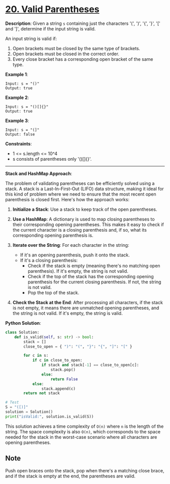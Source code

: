 # [20. Valid Parentheses](https://leetcode.com/problems/valid-parentheses/)

**Description**: Given a string `s` containing just the characters '(', ')', '{', '}', '[' and ']', determine if the input string is valid.

An input string is valid if:

1. Open brackets must be closed by the same type of brackets.
2. Open brackets must be closed in the correct order.
3. Every close bracket has a corresponding open bracket of the same type.

**Example 1**:

```
Input: s = "()"
Output: true
```

**Example 2**:

```
Input: s = "()[]{}"
Output: true
```

**Example 3**:

```
Input: s = "(]"
Output: false
```

**Constraints**:

- 1 <= s.length <= 10^4
- s consists of parentheses only '()[]{}'.

---

**Stack and HashMap Approach**:

The problem of validating parentheses can be efficiently solved using a stack. A stack is a Last-In-First-Out (LIFO) data structure, making it ideal for this kind of problem where we need to ensure that the most recent open parenthesis is closed first. Here's how the approach works:

1. **Initialize a Stack**: Use a stack to keep track of the open parentheses.

2. **Use a HashMap**: A dictionary is used to map closing parentheses to their corresponding opening parentheses. This makes it easy to check if the current character is a closing parenthesis and, if so, what its corresponding opening parenthesis is.

3. **Iterate over the String**: For each character in the string:
   - If it's an opening parenthesis, push it onto the stack.
   - If it's a closing parenthesis:
     - Check if the stack is empty (meaning there's no matching open parenthesis). If it's empty, the string is not valid.
     - Check if the top of the stack has the corresponding opening parenthesis for the current closing parenthesis. If not, the string is not valid.
     - Pop the top of the stack.

4. **Check the Stack at the End**: After processing all characters, if the stack is not empty, it means there are unmatched opening parentheses, and the string is not valid. If it's empty, the string is valid.

**Python Solution**:

```python
class Solution:
    def is_valid(self, s: str) -> bool:
        stack = []
        close_to_open = { ")": "(", "}": "{", "]": "[" }

        for c in s:
            if c in close_to_open:
                if stack and stack[-1] == close_to_open[c]:
                    stack.pop()
                else:
                    return False
            else:
                stack.append(c)
        return not stack

# Test
S = "([)]"
solution = Solution()
print("isValid:", solution.is_valid(S))
```

This solution achieves a time complexity of `O(n)` where `n` is the length of the string. The space complexity is also `O(n)`, which corresponds to the space needed for the stack in the worst-case scenario where all characters are opening parentheses.

## Note
Push open braces onto the stack, pop when there's a matching close brace, and if the stack is empty at the end, the parentheses are valid.